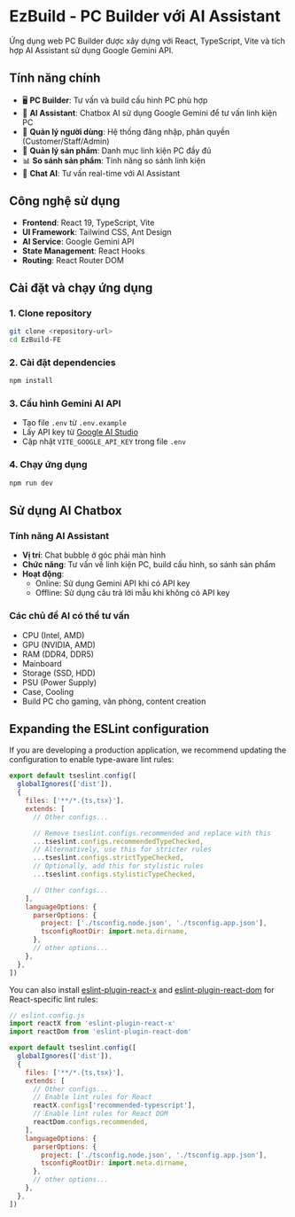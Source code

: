# EzBuild - PC Builder với AI Assistant

Ứng dụng web PC Builder được xây dựng với React, TypeScript, Vite và tích hợp AI Assistant sử dụng Google Gemini API.

## Tính năng chính

- 🖥️ **PC Builder**: Tư vấn và build cấu hình PC phù hợp
- 🤖 **AI Assistant**: Chatbox AI sử dụng Google Gemini để tư vấn linh kiện PC
- 👥 **Quản lý người dùng**: Hệ thống đăng nhập, phân quyền (Customer/Staff/Admin)
- 🛒 **Quản lý sản phẩm**: Danh mục linh kiện PC đầy đủ
- 📊 **So sánh sản phẩm**: Tính năng so sánh linh kiện
- 💬 **Chat AI**: Tư vấn real-time với AI Assistant

## Công nghệ sử dụng

- **Frontend**: React 19, TypeScript, Vite
- **UI Framework**: Tailwind CSS, Ant Design
- **AI Service**: Google Gemini API
- **State Management**: React Hooks
- **Routing**: React Router DOM

## Cài đặt và chạy ứng dụng

### 1. Clone repository
```bash
git clone <repository-url>
cd EzBuild-FE
```

### 2. Cài đặt dependencies
```bash
npm install
```

### 3. Cấu hình Gemini AI API
- Tạo file `.env` từ `.env.example`
- Lấy API key từ [Google AI Studio](https://aistudio.google.com/app/apikey)
- Cập nhật `VITE_GOOGLE_API_KEY` trong file `.env`

### 4. Chạy ứng dụng
```bash
npm run dev
```

## Sử dụng AI Chatbox

### Tính năng AI Assistant
- **Vị trí**: Chat bubble ở góc phải màn hình
- **Chức năng**: Tư vấn về linh kiện PC, build cấu hình, so sánh sản phẩm
- **Hoạt động**: 
  - Online: Sử dụng Gemini API khi có API key
  - Offline: Sử dụng câu trả lời mẫu khi không có API key

### Các chủ đề AI có thể tư vấn
- CPU (Intel, AMD)
- GPU (NVIDIA, AMD)
- RAM (DDR4, DDR5)
- Mainboard
- Storage (SSD, HDD)
- PSU (Power Supply)
- Case, Cooling
- Build PC cho gaming, văn phòng, content creation

## Expanding the ESLint configuration

If you are developing a production application, we recommend updating the configuration to enable type-aware lint rules:

```js
export default tseslint.config([
  globalIgnores(['dist']),
  {
    files: ['**/*.{ts,tsx}'],
    extends: [
      // Other configs...

      // Remove tseslint.configs.recommended and replace with this
      ...tseslint.configs.recommendedTypeChecked,
      // Alternatively, use this for stricter rules
      ...tseslint.configs.strictTypeChecked,
      // Optionally, add this for stylistic rules
      ...tseslint.configs.stylisticTypeChecked,

      // Other configs...
    ],
    languageOptions: {
      parserOptions: {
        project: ['./tsconfig.node.json', './tsconfig.app.json'],
        tsconfigRootDir: import.meta.dirname,
      },
      // other options...
    },
  },
])
```

You can also install [eslint-plugin-react-x](https://github.com/Rel1cx/eslint-react/tree/main/packages/plugins/eslint-plugin-react-x) and [eslint-plugin-react-dom](https://github.com/Rel1cx/eslint-react/tree/main/packages/plugins/eslint-plugin-react-dom) for React-specific lint rules:

```js
// eslint.config.js
import reactX from 'eslint-plugin-react-x'
import reactDom from 'eslint-plugin-react-dom'

export default tseslint.config([
  globalIgnores(['dist']),
  {
    files: ['**/*.{ts,tsx}'],
    extends: [
      // Other configs...
      // Enable lint rules for React
      reactX.configs['recommended-typescript'],
      // Enable lint rules for React DOM
      reactDom.configs.recommended,
    ],
    languageOptions: {
      parserOptions: {
        project: ['./tsconfig.node.json', './tsconfig.app.json'],
        tsconfigRootDir: import.meta.dirname,
      },
      // other options...
    },
  },
])
```
